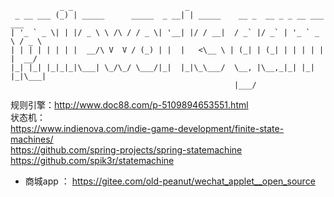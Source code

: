 ```
           _ _                         _                                     
 _ __ ___ (_) | _____      _____  _ __| | _____    __ _  __ _ _ __ ___   ___ 
| '_ ` _ \| | |/ _ \ \ /\ / / _ \| '__| |/ / __|  / _` |/ _` | '_ ` _ \ / _ \
| | | | | | | |  __/\ V  V / (_) | |  |   <\__ \ | (_| | (_| | | | | | |  __/
|_| |_| |_|_|_|\___| \_/\_/ \___/|_|  |_|\_\___/  \__, |\__,_|_| |_| |_|\___|
                                                  |___/                      

```


规则引擎：http://www.doc88.com/p-5109894653551.html  
状态机：  
           https://www.indienova.com/indie-game-development/finite-state-machines/  
           https://github.com/spring-projects/spring-statemachine  
           https://github.com/spik3r/statemachine  

- 商城app ： https://gitee.com/old-peanut/wechat_applet__open_source
